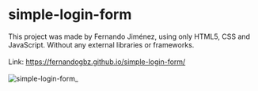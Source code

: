# simple-login-form
This project was made by Fernando Jiménez, using only HTML5, CSS and JavaScript. Without any external libraries or frameworks.
<br>
<br>
Link: https://fernandogbz.github.io/simple-login-form/
<br>
<br>
![simple-login-form_](https://user-images.githubusercontent.com/112293116/228224705-7712b3d4-9b18-4546-bdaf-97c8b62b1c96.png)
